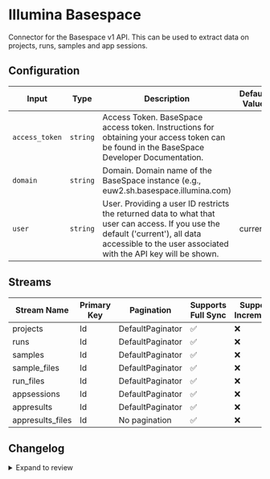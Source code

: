 # Illumina Basespace
Connector for the Basespace v1 API. This can be used to extract data on projects, runs, samples and app sessions.

## Configuration

| Input | Type | Description | Default Value |
|-------|------|-------------|---------------|
| `access_token` | `string` | Access Token. BaseSpace access token. Instructions for obtaining your access token can be found in the BaseSpace Developer Documentation. |  |
| `domain` | `string` | Domain. Domain name of the BaseSpace instance (e.g., euw2.sh.basespace.illumina.com) |  |
| `user` | `string` | User. Providing a user ID restricts the returned data to what that user can access. If you use the default (&#39;current&#39;), all data accessible to the user associated with the API key will be shown. | current |

## Streams
| Stream Name | Primary Key | Pagination | Supports Full Sync | Supports Incremental |
|-------------|-------------|------------|---------------------|----------------------|
| projects | Id | DefaultPaginator | ✅ |  ❌  |
| runs | Id | DefaultPaginator | ✅ |  ❌  |
| samples | Id | DefaultPaginator | ✅ |  ❌  |
| sample_files | Id | DefaultPaginator | ✅ |  ❌  |
| run_files | Id | DefaultPaginator | ✅ |  ❌  |
| appsessions | Id | DefaultPaginator | ✅ |  ❌  |
| appresults | Id | DefaultPaginator | ✅ |  ❌  |
| appresults_files | Id | No pagination | ✅ |  ❌  |

## Changelog

<details>
  <summary>Expand to review</summary>

| Version | Date | Pull Request | Subject |
|---------|------|--------------|---------|
| 0.0.17 | 2025-03-22 | [56057](https://github.com/airbytehq/airbyte/pull/56057) | Update dependencies |
| 0.0.16 | 2025-03-08 | [55448](https://github.com/airbytehq/airbyte/pull/55448) | Update dependencies |
| 0.0.15 | 2025-03-01 | [54758](https://github.com/airbytehq/airbyte/pull/54758) | Update dependencies |
| 0.0.14 | 2025-02-22 | [54298](https://github.com/airbytehq/airbyte/pull/54298) | Update dependencies |
| 0.0.13 | 2025-02-15 | [53797](https://github.com/airbytehq/airbyte/pull/53797) | Update dependencies |
| 0.0.12 | 2025-02-08 | [53301](https://github.com/airbytehq/airbyte/pull/53301) | Update dependencies |
| 0.0.11 | 2025-02-01 | [52777](https://github.com/airbytehq/airbyte/pull/52777) | Update dependencies |
| 0.0.10 | 2025-01-25 | [52251](https://github.com/airbytehq/airbyte/pull/52251) | Update dependencies |
| 0.0.9 | 2025-01-18 | [51797](https://github.com/airbytehq/airbyte/pull/51797) | Update dependencies |
| 0.0.8 | 2025-01-11 | [51207](https://github.com/airbytehq/airbyte/pull/51207) | Update dependencies |
| 0.0.7 | 2024-12-28 | [50142](https://github.com/airbytehq/airbyte/pull/50142) | Update dependencies |
| 0.0.6 | 2024-12-14 | [49623](https://github.com/airbytehq/airbyte/pull/49623) | Update dependencies |
| 0.0.5 | 2024-12-12 | [49263](https://github.com/airbytehq/airbyte/pull/49263) | Update dependencies |
| 0.0.4 | 2024-11-04 | [48276](https://github.com/airbytehq/airbyte/pull/48276) | Update dependencies |
| 0.0.3 | 2024-10-29 | [47907](https://github.com/airbytehq/airbyte/pull/47907) | Update dependencies |
| 0.0.2 | 2024-10-28 | [47609](https://github.com/airbytehq/airbyte/pull/47609) | Update dependencies |
| 0.0.1 | 2024-09-23 | | Initial release by [@FilipeJesus](https://github.com/FilipeJesus) via Connector Builder |

</details>
